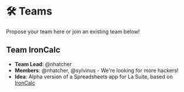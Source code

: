 # 🛠 Teams

Propose your team here or join an existing team below!

## Team IronCalc

- **Team Lead**: @nhatcher
- **Members**: @nhatcher, @sylvinus - We're looking for more hackers!
- **Idea**: Alpha version of a Spreadsheets app for La Suite, based on [IronCalc](https://www.ironcalc.com/)
 
